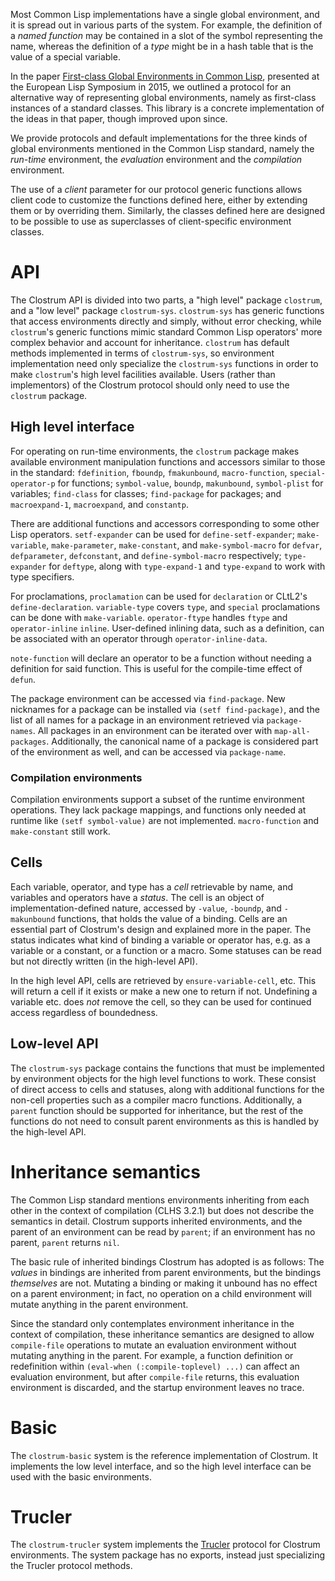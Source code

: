 Most Common Lisp implementations have a single global environment, and
it is spread out in various parts of the system.  For example, the
definition of a *named function* may be contained in a slot of the
symbol representing the name, whereas the definition of a *type* might
be in a hash table that is the value of a special variable.

In the paper [First-class Global Environments in Common
Lisp](https://metamodular.eu/SICL-documents/environments.pdf),
presented at the European Lisp Symposium in 2015, we outlined a
protocol for an alternative way of representing global environments,
namely as first-class instances of a standard classes.  This library
is a concrete implementation of the ideas in that paper, though
improved upon since.

We provide protocols and default implementations for the three kinds
of global environments mentioned in the Common Lisp standard, namely
the *run-time* environment, the *evaluation* environment and the
*compilation* environment.

The use of a *client* parameter for our protocol generic functions
allows client code to customize the functions defined here, either by
extending them or by overriding them.  Similarly, the classes defined
here are designed to be possible to use as superclasses of
client-specific environment classes.

# API

The Clostrum API is divided into two parts, a "high level" package `clostrum`, and a "low level" package `clostrum-sys`. `clostrum-sys` has generic functions that access environments directly and simply, without error checking, while `clostrum`'s generic functions mimic standard Common Lisp operators' more complex behavior and account for inheritance. `clostrum` has default methods implemented in terms of `clostrum-sys`, so environment implementation need only specialize the `clostrum-sys` functions in order to make `clostrum`'s high level facilities available. Users (rather than implementors) of the Clostrum protocol should only need to use the `clostrum` package.

## High level interface

For operating on run-time environments, the `clostrum` package makes available environment manipulation functions and accessors similar to those in the standard: `fdefinition`, `fboundp`, `fmakunbound`, `macro-function`, `special-operator-p` for functions; `symbol-value`, `boundp`, `makunbound`, `symbol-plist` for variables; `find-class` for classes; `find-package` for packages; and `macroexpand-1`, `macroexpand`, and `constantp`.

There are additional functions and accessors corresponding to some other Lisp operators. `setf-expander` can be used for `define-setf-expander`; `make-variable`, `make-parameter`, `make-constant`, and `make-symbol-macro` for `defvar`, `defparameter`, `defconstant`, and `define-symbol-macro` respectively; `type-expander` for `deftype`, along with `type-expand-1` and `type-expand` to work with type specifiers.

For proclamations, `proclamation` can be used for `declaration` or CLtL2's `define-declaration`. `variable-type` covers `type`, and `special` proclamations can be done with `make-variable`. `operator-ftype` handles `ftype` and `operator-inline` `inline`. User-defined inlining data, such as a definition, can be associated with an operator through `operator-inline-data`.

`note-function` will declare an operator to be a function without needing a definition for said function. This is useful for the compile-time effect of `defun`.

The package environment can be accessed via `find-package`. New nicknames for a package can be installed via `(setf find-package)`, and the list of all names for a package in an environment retrieved via `package-names`. All packages in an environment can be iterated over with `map-all-packages`. Additionally, the canonical name of a package is considered part of the environment as well, and can be accessed via `package-name`.

### Compilation environments

Compilation environments support a subset of the runtime environment operations. They lack package mappings, and functions only needed at runtime like `(setf symbol-value)` are not implemented. `macro-function` and `make-constant` still work.

## Cells

Each variable, operator, and type has a _cell_ retrievable by name, and variables and operators have a _status_. The cell is an object of implementation-defined nature, accessed by `-value`, `-boundp`, and `-makunbound` functions, that holds the value of a binding. Cells are an essential part of Clostrum's design and explained more in the paper. The status indicates what kind of binding a variable or operator has, e.g. as a variable or a constant, or a function or a macro. Some statuses can be read but not directly written (in the high-level API).

In the high level API, cells are retrieved by `ensure-variable-cell`, etc. This will return a cell if it exists or make a new one to return if not. Undefining a variable etc. does _not_ remove the cell, so they can be used for continued access regardless of boundedness.

## Low-level API

The `clostrum-sys` package contains the functions that must be implemented by environment objects for the high level functions to work. These consist of direct access to cells and statuses, along with additional functions for the non-cell properties such as a compiler macro functions. Additionally, a `parent` function should be supported for inheritance, but the rest of the functions do not need to consult parent environments as this is handled by the high-level API.

# Inheritance semantics

The Common Lisp standard mentions environments inheriting from each other in the context of compilation (CLHS 3.2.1) but does not describe the semantics in detail. Clostrum supports inherited environments, and the parent of an environment can be read by `parent`; if an environment has no parent, `parent` returns `nil`.

The basic rule of inherited bindings Clostrum has adopted is as follows: The _values_ in bindings are inherited from parent environments, but the bindings _themselves_ are not. Mutating a binding or making it unbound has no effect on a parent environment; in fact, no operation on a child environment will mutate anything in the parent environment.

Since the standard only contemplates environment inheritance in the context of compilation, these inheritance semantics are designed to allow `compile-file` operations to mutate an evaluation environment without mutating anything in the parent. For example, a function definition or redefinition within `(eval-when (:compile-toplevel) ...)` can affect an evaluation environment, but after `compile-file` returns, this evaluation environment is discarded, and the startup environment leaves no trace.

# Basic

The `clostrum-basic` system is the reference implementation of Clostrum. It implements the low level interface, and so the high level interface can be used with the basic environments.

# Trucler

The `clostrum-trucler` system implements the [Trucler](https://github.com/s-expressionists/Trucler/) protocol for Clostrum environments. The system package has no exports, instead just specializing the Trucler protocol methods.
